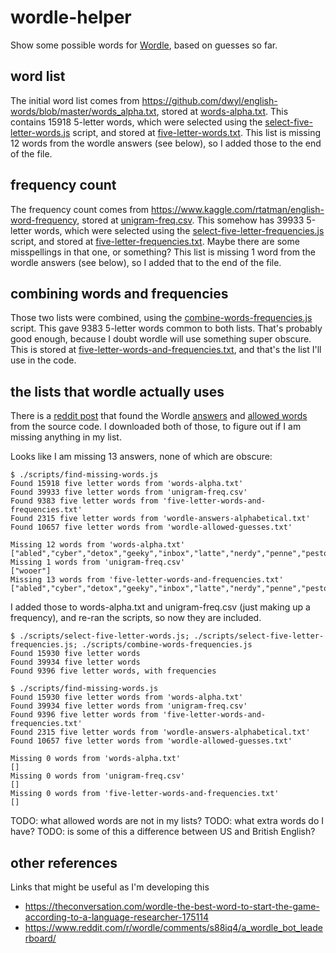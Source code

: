 # wordle-helper

Show some possible words for [Wordle](https://www.powerlanguage.co.uk/wordle/), based on guesses so far.

## word list

The initial word list comes from <https://github.com/dwyl/english-words/blob/master/words_alpha.txt>, stored at [words-alpha.txt](./word-lists/words-alpha.txt).
This contains 15918 5-letter words, which were selected using the [select-five-letter-words.js](./scripts/select-five-letter-words.js>) script, and stored at [five-letter-words.txt](./src/five-letter-words.txt).
This list is missing 12 words from the wordle answers (see below), so I added those to the end of the file.

## frequency count

The frequency count comes from <https://www.kaggle.com/rtatman/english-word-frequency>, stored at [unigram-freq.csv](./word-lists/unigram-freq.csv).
This somehow has 39933 5-letter words, which were selected using the [select-five-letter-frequencies.js](./scripts/select-five-letter-frequencies.js) script, and stored at [five-letter-frequencies.txt](./word-lists/five-letter-frequencies.txt).
Maybe there are some misspellings in that one, or something?
This list is missing 1 word from the wordle answers (see below), so I added that to the end of the file.

## combining words and frequencies

Those two lists were combined, using the [combine-words-frequencies.js](./scripts/combine-words-frequencies.js') script.
This gave 9383 5-letter words common to both lists.
That's probably good enough, because I doubt wordle will use something super obscure.
This is stored at [five-letter-words-and-frequencies.txt](./word-lists/five-letter-words-and-frequencies.txt), and that's the list I'll use in the code.

## the lists that wordle actually uses

There is a [reddit post](https://www.reddit.com/r/wordle/comments/s4tcw8/a_note_on_wordles_word_list/) that found the Wordle [answers](https://gist.github.com/cfreshman/a03ef2cba789d8cf00c08f767e0fad7b) and [allowed words](https://gist.github.com/cfreshman/cdcdf777450c5b5301e439061d29694c) from the source code.
I downloaded both of those, to figure out if I am missing anything in my list.

Looks like I am missing 13 answers, none of which are obscure:
```
$ ./scripts/find-missing-words.js
Found 15918 five letter words from 'words-alpha.txt'
Found 39933 five letter words from 'unigram-freq.csv'
Found 9383 five letter words from 'five-letter-words-and-frequencies.txt'
Found 2315 five letter words from 'wordle-answers-alphabetical.txt'
Found 10657 five letter words from 'wordle-allowed-guesses.txt'

Missing 12 words from 'words-alpha.txt'
["abled","cyber","detox","geeky","inbox","latte","nerdy","penne","pesto","ramen","rehab","wimpy"]
Missing 1 words from 'unigram-freq.csv'
["wooer"]
Missing 13 words from 'five-letter-words-and-frequencies.txt'
["abled","cyber","detox","geeky","inbox","latte","nerdy","penne","pesto","ramen","rehab","wimpy","wooer"]
```

I added those to words-alpha.txt and unigram-freq.csv (just making up a frequency), and re-ran the scripts, so now they are included.

```
$ ./scripts/select-five-letter-words.js; ./scripts/select-five-letter-frequencies.js; ./scripts/combine-words-frequencies.js
Found 15930 five letter words
Found 39934 five letter words
Found 9396 five letter words, with frequencies

$ ./scripts/find-missing-words.js
Found 15930 five letter words from 'words-alpha.txt'
Found 39934 five letter words from 'unigram-freq.csv'
Found 9396 five letter words from 'five-letter-words-and-frequencies.txt'
Found 2315 five letter words from 'wordle-answers-alphabetical.txt'
Found 10657 five letter words from 'wordle-allowed-guesses.txt'

Missing 0 words from 'words-alpha.txt'
[]
Missing 0 words from 'unigram-freq.csv'
[]
Missing 0 words from 'five-letter-words-and-frequencies.txt'
[]
```

TODO: what allowed words are not in my lists?
TODO: what extra words do I have?
TODO: is some of this a difference between US and British English?

## other references

Links that might be useful as I'm developing this

* <https://theconversation.com/wordle-the-best-word-to-start-the-game-according-to-a-language-researcher-175114>
* <https://www.reddit.com/r/wordle/comments/s88iq4/a_wordle_bot_leaderboard/>
